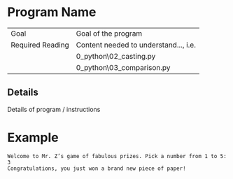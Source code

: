 # Program Name

|||
|---|---|
|Goal|Goal of the program|
|Required Reading| Content needed to understand..., i.e.|
||0_python\02_casting.py|
||0_python\03_comparison.py|

## Details
Details of program / instructions

# Example
```
Welcome to Mr. Z’s game of fabulous prizes. Pick a number from 1 to 5:  3
Congratulations, you just won a brand new piece of paper!
```